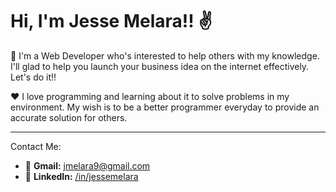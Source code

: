 # Hi, I'm Jesse Melara!! ✌
💼 I'm a Web Developer who's interested to help others with my knowledge. I'll glad to help you launch your business idea on the internet effectively.
Let's do it!!

❤ I love programming and learning about it to solve problems in my environment. My wish is to be a better programmer everyday to provide an accurate solution for others. 
***

Contact Me: 
- 📧 **Gmail:** jmelara9@gmail.com
- 📮 **LinkedIn:** [/in/jessemelara](https://www.linkedin.com/in/jessemelara/)
